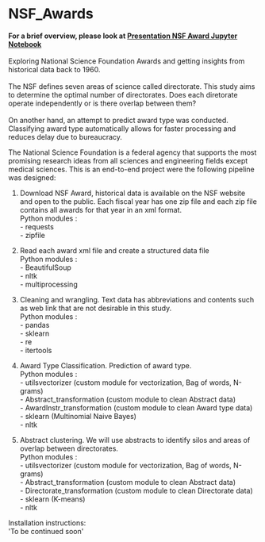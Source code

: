 # NSF_Awards
**For a brief overview, please look at [Presentation NSF Award Jupyter Notebook](https://github.com/cedricherman/NSF_Awards/blob/master/Presentation%20NSF%20Award.ipynb)**<br><br>
Exploring National Science Foundation Awards and getting insights from historical data back to 1960.<br><br>
The NSF defines seven areas of science called directorate. This study aims to determine the optimal number of directorates. Does each diretorate operate independently or is there overlap between them? <br><br>
On another hand, an attempt to predict award type was conducted. Classifying award type automatically allows for faster processing and reduces delay due to bureaucracy.

The National Science Foundation is a federal agency that supports the most promising research ideas from all sciences and engineering fields except medical sciences. This is an end-to-end project were the following pipeline was designed:



1. Download NSF Award, historical data is available on the NSF website and open to the public. Each fiscal year has one zip file and each zip file contains all awards for that year in an xml format.<br>
  Python modules :<br>
          - requests<br>
          - zipfile<br>

2. Read each award xml file and create a structured data file<br>
  Python modules :<br>
          - BeautifulSoup<br>
          - nltk<br>
          - multiprocessing<br>

3. Cleaning and wrangling. Text data has abbreviations and contents such as web link that are not desirable in this study.<br>
  Python modules :<br>
          - pandas<br>
          - sklearn<br>
          - re<br>
          - itertools<br>

4. Award Type Classification. Prediction of award type.<br>
  Python modules :<br>
          - utilsvectorizer (custom module for vectorization, Bag of words, N-grams)<br>
          - Abstract_transformation (custom  module to clean Abstract data)<br>
          - AwardInstr_transformation (custom  module to clean Award type data)<br>
          - sklearn (Multinomial Naive Bayes)<br>
          - nltk<br>

5. Abstract clustering. We will use abstracts to identify silos and areas of overlap between directorates.<br>
  Python modules :<br>
          - utilsvectorizer (custom module for vectorization, Bag of words, N-grams)<br>
          - Abstract_transformation (custom  module to clean Abstract data)<br>
          - Directorate_transformation (custom  module to clean Directorate data)<br>
          - sklearn (K-means)<br>
          - nltk <br>
          
Installation instructions:<br>
'To be continued soon'
